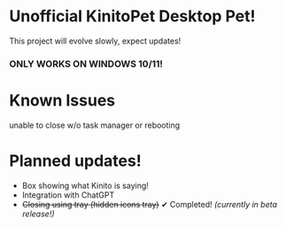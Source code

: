 # Unofficial KinitoPet Desktop Pet!
This project will evolve slowly, expect updates!

### ONLY WORKS ON WINDOWS 10/11!

# Known Issues
unable to close w/o task manager or rebooting


# Planned updates!
* Box showing what Kinito is saying!
* Integration with ChatGPT
* ~~Closing using tray (hidden icons tray)~~ ✔ Completed! *(currently in beta release!)*
